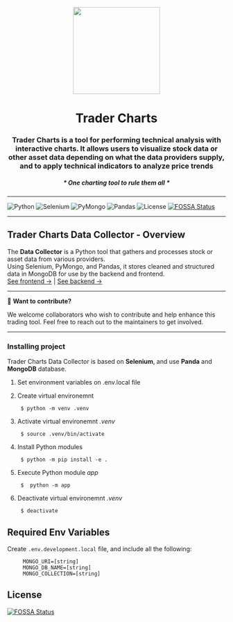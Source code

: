 <div align="center">
    <img src="https://avatars.githubusercontent.com/u/235483245?u=f1859a88b3e3c9d1b5a5857079c364d3746a1ad9" width="200"/>
    <h1>
       Trader Charts
    </h1>
    <h3>
        Trader Charts is a tool for performing technical analysis with interactive charts. It allows users to visualize stock data or other asset data depending on what the data providers supply, and to apply technical indicators to analyze price trends 
    </h3>
   <h5>
      * One charting tool to rule them all *
   </h5>
</div>

---

![Python](https://img.shields.io/badge/Python-3.9%2B-3776AB?logo=python&logoColor=white)
![Selenium](https://img.shields.io/badge/Selenium-4.36.0-4B32C3?logo=selenium&logoColor=white)
![PyMongo](https://img.shields.io/badge/PyMongo-4.15.3-589636?logo=mongodb&logoColor=white)
![Pandas](https://img.shields.io/badge/Pandas-2.3.3-E3FF00?logo=pandas&logoColor=white)
![License](https://img.shields.io/badge/License-MIT-C0C0C0)
[![FOSSA Status](https://app.fossa.com/api/projects/git%2Bgithub.com%2FTraderCharts%2Ftrader-charts-data-collector.svg?type=shield)](https://app.fossa.com/projects/git%2Bgithub.com%2FTraderCharts%2Ftrader-charts-data-collector?ref=badge_shield)

---

## Trader Charts Data Collector - Overview

The **Data Collector** is a Python tool that gathers and processes stock or asset data from various providers.  
Using Selenium, PyMongo, and Pandas, it stores cleaned and structured data in MongoDB for use by the backend and frontend.  
[See frontend →](https://github.com/TraderCharts/trader-charts-frontend) | [See backend →](https://github.com/TraderCharts/trader-charts-backend)

---

🚀 **Want to contribute?**

We welcome collaborators who wish to contribute and help enhance this trading tool. Feel free to reach out to the maintainers to get involved.

---

### Installing project

Trader Charts Data Collector is based on **Selenium**, and use **Panda** and **MongoDB** database.

1.  Set environment variables on .env.local file

2.  Create virtual environemnt

         $ python -m venv .venv

3.  Activate virtual environemnt _.venv_

         $ source .venv/bin/activate

4.  Install Python modules

         $ python -m pip install -e .

5.  Execute Python module _app_

         $  python -m app

6.  Deactivate virtual environemnt _.venv_

         $ deactivate

## Required Env Variables

Create `.env.development.local` file, and include all the following:

         MONGO_URI=[string]
         MONGO_DB_NAME=[string]
         MONGO_COLLECTION=[string]


## License
[![FOSSA Status](https://app.fossa.com/api/projects/git%2Bgithub.com%2FTraderCharts%2Ftrader-charts-data-collector.svg?type=large)](https://app.fossa.com/projects/git%2Bgithub.com%2FTraderCharts%2Ftrader-charts-data-collector?ref=badge_large)